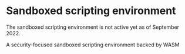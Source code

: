 # Sandboxed scripting environment

The sandboxed scripting environment is not active yet as of September 2022.

A security-focused sandboxed scripting environment backed by WASM
